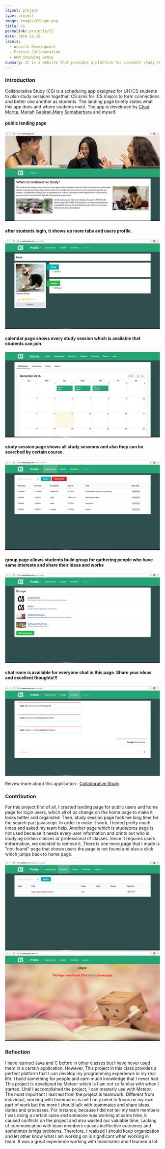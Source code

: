 ```yaml
---
layout: project
type: project
image: images/CSLogo.png
title: CS
permalink: projects/CS
date: 2016-12-15
labels:
  - Website Development
  - Project Collaboration
  - UHM Studying Group
summary: It is a website that provides a platform for students study together and make friends.
---
```

### Introduction
Collaborative Study (CS) is a scheduling app designed for UH ICS students to plan study sessions together. CS aims for ICS majors to form connections and better one another as students. The landing page briefly states what this app does and where students meet.  The app is developed by [Chad Morita](https://chadmorita.github.io), [Mariah Gaoiran](https://mariahgaoiran.github.io),[Mary Santabarbara](https://marysantabarbara.github.io) and myself.

#### public landing page
<img class="ui rounded image" src="../images/landing.png">

#### after students login, it shows up more tabs and users profile.
<img class="ui rounded image" src="../images/home.png">

#### calendar page shows every study session which is available that students can join.
<img class="ui rounded image" src="../images/calendar.png">

#### study session page shows all study sessions and also they can be searched by certain course.
<img class="ui rounded image" src="../images/studysession.png">

#### group page allows students build group for gathering people who have same interests and share their ideas and works
<img class="ui rounded image" src="../images/group.png">

#### chat room is available for everyone chat in this page. Share your ideas and excellent thoughts!!!
<img class="ui rounded image" src="../images/chatroom.png">

Reivew more about this application : [Collaborative Study](https://collaborativestudy.github.io/)

### Contribution
For this project,first of all, I created landing page for public users and home page for login users, which all of us change on the home page to make it looks better and organized.  Then, study session page took me long time for the search part javascript.  In order to make it work, I tested pretty much times and asked my team help.  Another page which is studs/pros page is not used because it needs every user information and prints out who is studying certain classes or professional of classes.  Since it requires users imformation, we decided to remove it.  There is one more page that I made is "not-found" page that shows users the page is not found and also a click which jumps back to home page.
<div class="ui fluid image">
 <img src="../images/studs.png"></img>
 <img src="../images/notfound.png"><img>
</div>

### Reflection
I have learned Java and C before in other classes but I have never used them in a certain application.  However, This project in this class provides a perfect platform that I can develop my programming experience in my real life. I build something for people and earn much knowledge that I never had.  This project is developed by Meteor which is I am not so famliar with when I started.  Until I accomplished the project, I can masterly use with Meteor.  The most important I learned from the project is teamwork.  Different from individual, working with teammates is not I only need to focus on my own part of work but the more I should talk with teammates and share ideas, duties and processes.  For instance, because I did not tell my team members I was doing a certain iusse and someone was working at same time, it caused conflicts on the project and also wasted our valuable time.  Lacking of communication with team members causes ineffective outcomes and sometimes brings problems.  Therefore, I realized I should keep organization and let other know what I am working on is significant when working in team.  It was a great experience working with teammates and I learned a lot.
